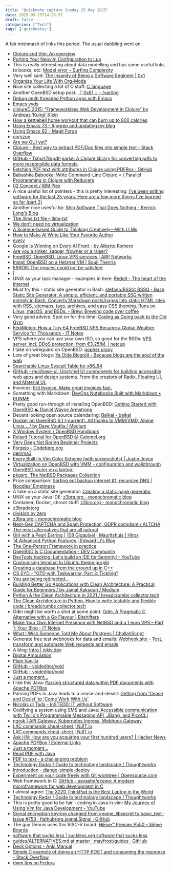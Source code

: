 ```yaml
---
title: "Quicknote capture Sunday 25 May 2025"
date: 2025-05-25T14:20:57
draft: false
categories: ["Tech"]
tags: ['quicknotes']
---
```


A fair mishmash of links this period. The usual dabbling went on.

- [Clojure and Vim: An overview](https://www.juxt.pro/blog/vim-1/)
- [Porting Your Neovim Configuration to Lua](https://www.youtube.com/watch?v=aG4aDVj3kAc)
- This is really interesting about data modelling and has some useful links to books, etc: [Model error &#8211; Surfing Complexity](https://surfingcomplexity.blog/2025/04/06/model-error/)
- Very well said: [The Insanity of Being a Software Engineer | 0x1](https://0x1.pt/2025/04/06/the-insanity-of-being-a-software-engineer/)
- [Organize Your Life With Org-Mode](https://karl-voit.at/orgmode/)
- Nice site collecting a lot of C stuff: [C language](https://www.c-language.org/)
- Another OpenBSD setup post: [ 『 0x61 』- /var/log ](https://x61.ar/log/2024/05/06052024135732-openbsd_desktop.html)
- [Debug multi threaded Python apps with Emacs](https://www.youtube.com/watch?v=YKkyfz4cU8g)
- [Emacs vyds](https://www.youtube.com/playlist?list=PLebcndvR-wlP0iyv46tqtOxS5wKEn9E-K)
- [clojureD 2015: "Frameworkless Web Development in Clojure" by Andreas ‘Kungi’ Klein](https://www.youtube.com/watch?v=_LghX4oDWcY)
- [How a kettlebell home workout that can burn up to 800 calories](https://www.telegraph.co.uk/health-fitness/fitness/workouts/the-home-workout-that-can-burn-up-to-800-calories/)
- [Using Emacs 73 - Ripgrep and updating my blog](https://www.youtube.com/watch?v=OcR-Ke2CiPo)
- [Using Emacs 62 - Magit Forge](https://www.youtube.com/watch?v=wgI8r3Nx_BI)
- [coryzue](https://www.coryzue.com/writing/holy-mcp/?s=09)
- [Are we GUI yet?](https://areweguiyet.com/)
- [Clojure - Best way to extract PDF/Doc files into simple text - Stack Overflow](https://stackoverflow.com/questions/27294710/clojure-best-way-to-extract-pdf-doc-files-into-simple-text)
- [GitHub - Tshort76/pdf-parse: A Clojure library for converting pdfs to more responsible data formats](https://github.com/Tshort76/pdf-parse)
- [Fetching PDF text with attributes in Clojure using PDFBox · GitHub](https://gist.github.com/jackrusher/3182488)
- [Babashka Babooka: Write Command-Line Clojure = / Parallel Programming in Clojure with Reducers](https://www.braveclojure.com/quests/babooka/)
- [02 Concept / IBM Plex](https://www.ibm.com/plex/concept/)
- A nice useful list of pointers - this is pretty interesting: [I've been writing software for the last 25 years. Here are a few more things I've learned so far (part 2)](https://blog.rpanachi.com/after-25-years-writing-software-here-are-a-few-more-things-ive-learned-so-far-part2)
- Another nice usesful tip: [Ship Software That Does Nothing - Kerrick Long's Blog](https://kerrick.blog/articles/2025/ship-software-that-does-nothing/)
- [The /llms.txt file – llms-txt](https://llmstxt.org/)
- [We don’t need no virtualization](https://blog.snork.dev/posts/we-don-t-need-no-virtualization.html)
- [A Science-based Guide to Thinking Creatively—With LLMs](https://every.to/learning-curve/a-science-based-guide-to-thinking-creatively-with-llms)
- [How to Make AI Write Like Your Favorite Author](https://every.to/chain-of-thought/how-to-make-ai-write-like-your-favorite-author)
- [every](https://every.to/chain-of-thought/writing-essays-with-ai-a-guide)
- [Google Is Winning on Every AI Front - by Alberto Romero](https://www.thealgorithmicbridge.com/p/google-is-winning-on-every-ai-front?)
- [Are you a sinker, sagger, frowner or a raiser?](https://www.telegraph.co.uk/beauty/face/sinker-sagger-frowner-raiser-ageing-types/)
- [FreeBSD, OpenBSD, Linux VPS services | ARP Networks](https://arpnetworks.com/vps)
- [Install OpenBSD on a Hetzner VM | Souji Thenria](https://www.souji-thenria.net/posts/openbsd_hetzner/)
- [ERROR: The request could not be satisfied](https://chamaileon.io/)
- [
- UNIX as your task manager - examples in here: [Reddit - The heart of the internet](https://www.reddit.com/r/commandline/comments/273l3l/t_vs_taskwarrior_vs_todotxt/)
- Must try this - static site generator in Bash: [stefano/BSSG: BSSG - Bash Static Site Generator. A simple, efficient, and portable SSG written entirely in Bash. Converts Markdown posts/pages into static HTML sites with RSS, sitemaps, tags, archives, and easy CSS theming. Runs on Linux, macOS, and BSDs. - Brew: Brewing code over coffee](https://brew.bsd.cafe/stefano/BSSG)
- Very good advice. Spot on for this time: [Coding as Going back to the Old Gym](https://cekrem.github.io/posts/coding-as-craft-going-back-to-the-old-gym/)
- [FediMeteo: How a Tiny €4 FreeBSD VPS Became a Global Weather Service for Thousands - IT Notes](https://it-notes.dragas.net/2025/02/26/fedimeteo-how-a-tiny-freebsd-vps-became-a-global-weather-service-for-thousands/)
- VPS where you can use your own ISO, so good for the BSDs: [VPS server, incl. DDoS protection, from €3.25&#x2F;M. | netcup](https://www.netcup.com/en/server/vps)
- I take on wireguard on OpenBSD: [gopher proxy](https://phroxy.z3bra.org/phlog.z3bra.org:70/0/replacing-tinc-with-wireguard.txt)
- Lots of great blogs: [Ye Olde Blogroll - Because blogs are the soul of the web](https://blogroll.org/)
- [Searchable Linux Syscall Table for x86_64](https://filippo.io/linux-syscall-table/)
- [GitHub - mui/base-ui: Unstyled UI components for building accessible web apps and design systems. From the creators of Radix, Floating UI, and Material UI.](https://github.com/mui/base-ui)
- Invoices: [Erti Invoice. Make great invoices fast.](https://www.erti.app/)
- Something with Markdown: [DevOps Notebooks Built with Markdown • RUNME](https://runme.dev/)
- Pretty good run-through of installing OpenBSD: [Getting Started with OpenBSD &#9775; Daniel Wayne Armstrong](https://www.dwarmstrong.org/openbsd-install/#start-here)
- Decent looking open source calendaring: [Baïkal - baikal](https://sabre.io/baikal/)
- [Docker on OpenBSD 6.1 (-current). All thanks to VMM/VMD, Alpine Linux… / by Dave Voutila / Medium](https://medium.com/@dave_voutila/docker-on-openbsd-6-1-current-c620513b8110)
- [X Window System / OpenBSD Handbook](https://www.openbsdhandbook.com/x_window_system/)
- [Relayd Tutorial for OpenBSD @ Calomel.org](https://calomel.org/relayd.html)
- [Very Deep Not Boring Beginner Projects](https://learncodethehardway.com/blog/32-very-deep-not-boring-beginner-projects/)
- [Forgejo - Codeberg.org](https://codeberg.org/forgejo)
- [gemma3](https://ollama.com/library/gemma3)
- [Every Built-In Vim Color Scheme (with screenshots) | Justin Joyce](https://justinjoyce.dev/every-built-in-vim-color-scheme-with-screenshots/)
- [Virtualization on OpenBSD with VMM - configuration and walkthrough](https://www.youtube.com/watch?v=sZnM-T6Os-s)
- [OpenBSD router on a laptop:](https://stockton-seo.com/articles/laptop-routers?s=09)
- [pkgsrc: The NetBSD Packages Collection](https://www.netbsd.org/docs/software/packages.html)
- Price comparison: [Sorting out backup internet #1: recursive DNS | Noodles’ Emptiness](https://www.earth.li/~noodles/blog/2024/04/backup-internet-rdns.html)
- A take on a static site generator: [Creating a static page generator](https://lyngvaer.no/log/static-page-generator)
- UNIX as your Java IDE: [z3bra.org - monochromatic blog](https://blog.z3bra.org/2013/09/java-without-eclipse.html)
- Container, Docker, chroot stuff: [z3bra.org - monochromatic blog](https://blog.z3bra.org/2016/03/hand-crafted-containers.html)
- [z3bradotorg](https://z3bra.org/)
- [division by zero](https://www.2f30.org/guides.html)
- [z3bra.org - monochromatic blog](https://blog.z3bra.org/)
- [Next-Gen CAPTCHA and Spam Protection, GDPR compliant / ALTCHA](https://altcha.org/)
- [The meat alternatives that are all natural](https://www.telegraph.co.uk/food-and-drink/features/natural-alternatives-to-fake-meat/)
- [Girl with a Pearl Earring | 108 Gigapixel | Mauritshuis | Hirox](https://www.hirox-europe.com/gigapixel/girl-with-a-pearl-earring/)
- [14 Advanced Python Features | Edward Li&#39;s Blog](https://blog.edward-li.com/tech/advanced-python-features/)
- [The One-Person Framework in practice](https://bramjetten.dev/articles/the-one-person-framework-in-practice/)
- [OpenBSD Is C Documentation - DEV Community](https://dev.to/apotheon/openbsd-is-c-documentation-3gd1)
- [DevTools hacking: Let&#39;s build an IDE for Serenity! - YouTube](https://www.youtube.com/watch?v=tUNudFw7rds&list=PLMOpZvQB55bfeIHSA71J81OZi3F19lh3d)
- [Customising terminal to Ubuntu theme purple](https://askubuntu.com/questions/1332130/customizing-theme-where-is-the-purple-background-set)
- [Creating a database from the ground up in C++](https://www.youtube.com/playlist?list=PLWoOSZbmib_cr7zRfAkPkoa9m2uYsYDug)
- [CS SYD - &quot;GTD with Taskwarrior, Part 3: Tickling&quot;](https://cs-syd.eu/posts/2015-06-28-gtd-with-taskwarrior-part-3-tickling)
- [You are being redirected...](https://forums.linuxmint.com/viewtopic.php?t=332520)
- [Building Better Go Applications with Clean Architecture: A Practical Guide for Beginners / by Jamal Kaksouri / Medium](https://medium.com/@jamal.kaksouri/building-better-go-applications-with-clean-architecture-a-practical-guide-for-beginners-98ea061bf81a)
- [Python & the Clean Architecture in 2021 / breadcrumbs collector.tech](https://breadcrumbscollector.tech/python-the-clean-architecture-in-2021/)
- [The Clean Architecture in Python. How to write testable and flexible code / breadcrumbs collector.tech](https://breadcrumbscollector.tech/the-clean-architecture-in-python-how-to-write-testable-and-flexible-code/)
- Odin might be worth a shot at some point: [Odin, A Pragmatic C Alternative with a Go Flavour | Bitshifters](https://bitshifters.cc/2025/05/04/odin.html)
- [Make Your Own Internet Presence with NetBSD and a 1 euro VPS – Part 1: Your Blog - IT Notes](https://it-notes.dragas.net/2025/04/22/make-your-own-internet-presence-with-netbsd-and-a-1-euro-vps-part-1-your-blog/)
- [What I Wish Someone Told Me About Postgres | ChallahScript](https://challahscript.com/what_i_wish_someone_told_me_about_postgres)
- Generate free test webhooks for data and emails: [Webhook.site - Test, transform and automate Web requests and emails](https://webhook.site)
- A blog: [Intro | nikiv.dev](https://nikiv.dev/)
- [Digital Ambulation](https://www.alanbriolat.co.uk/enable-bitmap-fonts-on-ubuntu-jaunty.html)
- [Plain Vanilla](https://plainvanillaweb.com/index.html)
- [GitHub - voideditor/void](https://github.com/voideditor/void)
- [GitHub - voideditor/void](https://github.com/voideditor/void)
- [Just a moment...](https://www.baeldung.com/java-clean-code)
- I like this Java: [Parsing structured data within PDF documents with Apache PDFBox](https://robinhowlett.com/blog/2019/11/29/parsing-structured-data-complex-pdf-layouts/)
- Parsing PDFs in Java leads to a cease-and-desist: [Getting from &#039;Cease and Desist&#039; to &#039;Come Work With Us&#039;](https://www.thoroughbreddailynews.com/getting-from-cease-and-desist-to-come-work-with-us/)
- [Nicolás di Tada - InSTEDD: IT without Software](http://ndt.instedd.org/2010/05/it-without-software.html?m=1)
- Codifying a system using SMS and Java: [Accessible communication with Twilio&#39;s Programmable Messaging API, JBang, and PicoCLI](https://robinhowlett.com/blog/2021/07/26/accessible-communication-sms-with-twilio-jbang-picocli/)
- [ngrok | API Gateway, Kubernetes Ingress, Webhook Gateway](https://ngrok.com/)
- [LXC commands cheat-sheet | NJIT.io](https://njit.io/kb/containers/lxc/command-cheat-sheet/)
- [LXC commands cheat-sheet | NJIT.io](https://njit.io/kb/containers/lxc/command-cheat-sheet/)
- [Ask HN: How are you acquiring your first hundred users? | Hacker News](https://news.ycombinator.com/item?id=43970837&)
- [Apache PDFBox |  External Links](https://pdfbox.apache.org/references.html)
- [Just a moment...](https://www.perplexity.ai/search/i-need-help-parsing-a-pdf-usin-vOgLw4xcQB6MVLHzGKS5zg?login-source=floatingSignup&login-new=false)
- [Read PDF with Java](https://blog.pltc.me/read-pdf-with-java/)
- [PDF to text - a challenging problem](https://www.marginalia.nu/log/a_119_pdf/)
- [Technology Radar / Guide to technology landscape / Thoughtworks](https://www.thoughtworks.com/radar)
- [Introduction - django-simple-deploy](https://django-simple-deploy.readthedocs.io/en/latest/)
- [Experiment on your code freely with Git worktree | Opensource.com](https://opensource.com/article/21/4/git-worktree)
- Web framework in C: [GitHub - savashn/ecewo: A modern microframework for web development in C](https://github.com/savashn/ecewo)
- I almost agree: [The X220 ThinkPad is the Best Laptop in the World](https://btxx.org/posts/x220/)
- [Technology Radar / Guide to technology landscape / Thoughtworks](https://www.thoughtworks.com/radar)
- This is pretty good to be fair - coding in Java in vim: [My Journey of Using Vim for Java Development - YouTube](https://www.youtube.com/watch?v=ssmFzoZS2G8)
- [Signal encryption keyring changed from gnome_libsecret to basic_text · Issue #753 · flathub/org.signal.Signal · GitHub](https://github.com/flathub/org.signal.Signal/issues/753)
- The guy Dennis uses this RISC-V board: [HiFive™ Premier P550 - SiFive Boards](https://www.sifive.com/boards/hifive-premier-p550)
- [software that sucks less | suckless.org software that sucks less](https://suckless.org/rocks/)
- [guides/ALTERNATIVES.md at master · mayfrost/guides · GitHub](https://github.com/mayfrost/guides/blob/master/ALTERNATIVES.md)
- [Deck Options - Anki Manual](https://docs.ankiweb.net/deck-options.html#fsrs)
- [Simple C example of doing an HTTP POST and consuming the response - Stack Overflow](https://stackoverflow.com/questions/22077802/simple-c-example-of-doing-an-http-post-and-consuming-the-response)
- [dwm tips on Fedora](http://blog.mixu.net/2011/06/11/dwm-tips-on-fedora/)
